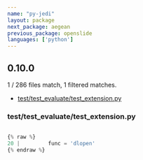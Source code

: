 ```yaml
---
name: "py-jedi"
layout: package
next_package: aegean
previous_package: openslide
languages: ['python']
---
```

## 0.10.0
1 / 286 files match, 1 filtered matches.

 - [test/test_evaluate/test_extension.py](#testtest_evaluatetest_extensionpy)

### test/test_evaluate/test_extension.py

```python

{% raw %}
20 |         func = 'dlopen'
{% endraw %}

```